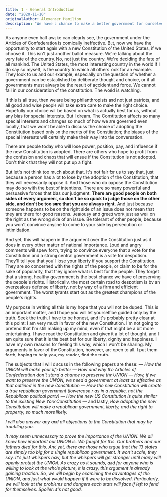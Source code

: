 ```yaml
---
title: 1 - General Introduction
date: "2020-11-10"
originalAuthor: Alexander Hamilton
description: "We have a chance to make a better government for ourselves. Let's not blow it."
---
```


As anyone even half awake can clearly see, the government under the Articles of Confederation is
comically ineffective. But, now we have the opportunity to start again with a new Constitution of
the United States, if we choose it. This isn't just another ballot measure. We're talking about the
very fate of the country. No, not just the country. We're deciding the fate of all mankind. The
United States, the most interesting country in the world if I do say so myself, is the country to
which all others look for an example. They look to us and our example, especially on the question
of whether a government can be established by deliberate thought and choice, or if all governments
must always be the result of accident and force. We cannot fail in our consideration of the constitution.
The world is watching.

If this is all true, then we are being philanthropists and not just patriots, and all good and wise
people will take extra care to make the right choice. Hopefully our choice will be based on what is
actually best for us, without any bias for special interests. But I dream. The Constitution affects
so many special interests and changes so much of how we are governed even locally, that we won't be
able to discuss the choice of adopting the Constitution based only on the merits of the Constitution;
the biases of the special interests will certainly make their way into the conversation.

There are people today who will lose power, position, pay, and influence if the new Constitution is
adopted. There are others who hope to profit from the confusion and chaos that will ensue if the
Constitution is not adopted. Don't think that they will not put up a fight.

But let's not think too much about that. It's not fair for us to say that, just because a person
has a lot to lose by the adoption of the Constitution, that they will necessarily oppose it. And
those who do oppose the Constitution may do so with the best of intentions. There are so many
powerful and persuasive forces that bias our judgment. <b>There are good people on both sides of every
argument, so don't be so quick to judge those on the other side, and don't be too sure that you
are always right.</b> And just because someone happens to be on the right side of an issue does not
mean that they are there for good reasons. Jealousy and greed work just as well on the right as the
wrong side of an issue. Be tolerant of other people, because you won't convince anyone to come to your
side by persecution or intimidation.

And yet, this will happen in the argument over the Constitution just as it does in every other matter
of national importance. Loud and angry comments will spew forth, trying to convince everyone that
a vote for the Constitution and a strong central government is a vote for despotism. They'll tell you
that you'll lose your liberty if you support the Constitution. They are so concerned with the rights
of the people, or claim to be for the sake of popularity, that they ignore what is best for the people.
They forget that a strong, healthy government is the best chance we have of preserving the people's
rights. Historically, the most certain road to despotism is by an overzealous defense of liberty, not
by way of a firm and efficient government. The worst tyrants start out as the greatest champions of the
people's rights.

My purpose in writing all this is my hope that you will not be duped. This is an important matter, and
I hope you will let yourself be guided only by the truth. Seek the truth. I have to be honest, and it's
probably pretty clear at this point: I am very much in favor of the new Constitution. I'm not going to
pretend that I'm still making up my mind, even if that might be a bit more entertaining. I have read the
Constitution and given it a lot of thought, and I am quite sure that it is the best bet for our liberty,
dignity and happiness. I have my own reasons for feeling this way, which I won't be sharing. My arguments
in favor of the Constitution, however, are open to all. I put them forth, hoping to help you, my reader,
find the truth.

The subjects that I will discuss in the following papers are these: &mdash; <i>How the UNION will make
your life better</i> &mdash; <i>How and why the Articles of Confederation don't stand a chance to preserve
the UNION</i> &mdash; <i>How, if we want to preserve the UNION, we need a government at least as effective
as that outlined in the new Constitution</i> &mdash; <i>How the new Constitution will create a true
republican government (lowercase r as in a republic, not the Republican political party)</i> &mdash;
<i>How the new US Constitution is quite similar to the existing New York Constitution</i> &mdash; and lastly,
<i>How adopting the new Constitution will make a republican government, liberty, and the right to property,
so much more likely.

I will also answer any and all objections to the Constitution that may be troubling you.

It may seem unnecessary to prove the importance of the UNION. We all know how important our UNION is. We fought
for this. Our brothers and our fathers died for this. And yet, there are those who argue that the 13 states are
simply too big for a single republican government. It won't scale, they say. It's just whispers now, but the
whispers will get stronger until many will openly protest the UNION. As crazy as it sounds, and for anyone who
is willing to look at the whole picture, it is crazy, this argument is already gaining traction. So, we will
begin by examining the advantages of the UNION, and just what would happen if it were to be dissolved. Particularly,
we will look at the problems and dangers each state will face if left to fend for themselves. Spoiler: it's not good.
